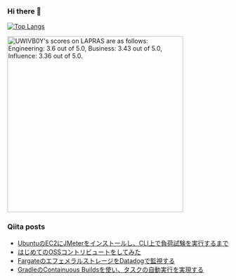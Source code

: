 ### Hi there 👋

[![Top Langs](https://github-readme-stats.vercel.app/api/top-langs/?username=yoyoyo-pg&layout=compact&hide=javascript,html,css&theme=radical)](https://github.com/anuraghazra/github-readme-stats)

<!--START_SECTION:lapras-card-->
<p ><a href="https://lapras.com/public/UWIVB0Y" target="_blank" rel="noopener noreferrer"><img alt="UWIVB0Y's scores on LAPRAS are as follows: Engineering: 3.6 out of 5.0, Business: 3.43 out of 5.0, Influence: 3.36 out of 5.0." src="https://lapras-card-generator.vercel.app/api/svg?e=3.6&b=3.43&i=3.36&b1=%23020e27&b2=%230e5593&i1=%2303102f&i2=%231688bf&l=en" width="400" ></a></p>
<!--END_SECTION:lapras-card-->

### Qiita posts
<!-- BLOG-POST-LIST:START -->
- [UbuntuのEC2にJMeterをインストールし、CLI上で負荷試験を実行するまで](https://qiita.com/yoyoyo_pg/items/f6673bf9b6997ae84518)
- [はじめてのOSSコントリビュートをしてみた](https://qiita.com/yoyoyo_pg/items/476411a3a63d9c7524e6)
- [FargateのエフェメラルストレージをDatadogで監視する](https://qiita.com/yoyoyo_pg/items/ae7c577c00ceca47c2a3)
- [GradleのContainuous Buildsを使い、タスクの自動実行を実現する](https://qiita.com/yoyoyo_pg/items/d9ec078365167b89c6c1)
<!-- BLOG-POST-LIST:END -->
